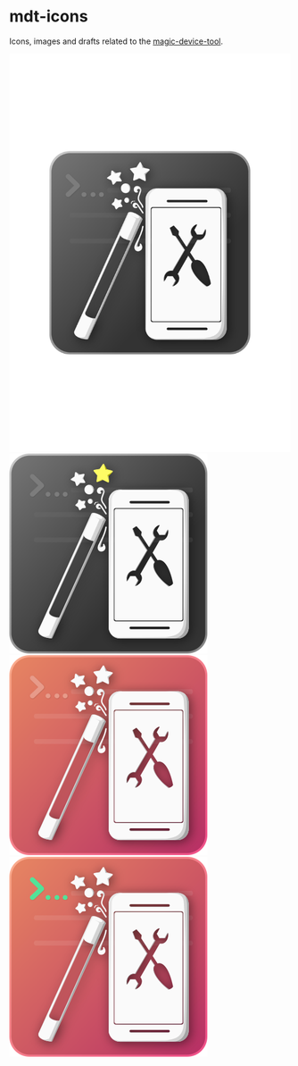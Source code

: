 # mdt-icons
Icons, images and drafts related to the [magic-device-tool](https://github.com/MariusQuabeck/magic-device-tool).

![alt text](/Icons/MDT-Icon5.1-round50.svg) ![alt text](/ShowOff/MDT-Icon2.png) ![alt text](/ShowOff/MDT-Icon3.png) ![alt text](/ShowOff/MDT-Icon4.png)
